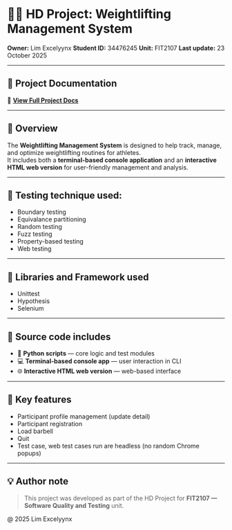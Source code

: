# 🏋️‍♂️ HD Project: Weightlifting Management System
**Owner:** Lim Excelyynx
**Student ID:** 34476245
**Unit:** FIT2107
**Last update:** 23 October 2025

---

## 📄 Project Documentation
📘 [**View Full Project Docs**](https://docs.google.com/document/d/1s6vV4ov6FKWqbNgJQXFakFuZqvSuN6QQVsz_Ka1Zs0s/edit?usp=sharing)

---

## 🧠 Overview
The **Weightlifting Management System** is designed to help track, manage, and optimize weightlifting routines for athletes.  
It includes both a **terminal-based console application** and an **interactive HTML web version** for user-friendly management and analysis.

---

## 🧪 Testing technique used:
- Boundary testing
- Equivalance partitioning
- Random testing
- Fuzz testing
- Property-based testing
- Web testing

--- 

## 🧰 Libraries and Framework used
- Unittest
- Hypothesis
- Selenium

---

## 💾 Source code includes 

- 🐍 **Python scripts** — core logic and test modules  
- 💻 **Terminal-based console app** — user interaction in CLI  
- 🌐 **Interactive HTML web version** — web-based interface  

--- 

## 🎯 Key features
- Participant profile management (update detail)
- Participant registration
- Load barbell
- Quit
- Test case, web test cases run are headless (no random Chrome popups)

--- 

## 💡 Author note

> This project was developed as part of the HD Project for **FIT2107 — Software Quality and Testing** unit.  

@ 2025 Lim Excelyynx 





